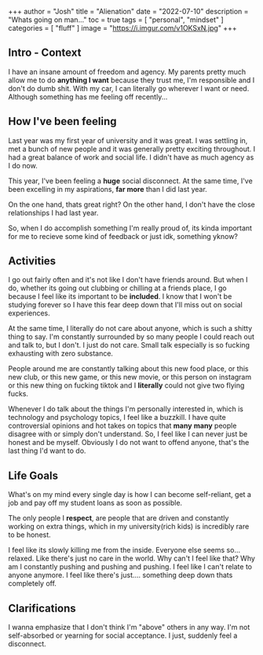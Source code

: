 +++
author = "Josh"
title = "Alienation"
date = "2022-07-10"
description = "Whats going on man..."
toc = true
tags = [
    "personal",
    "mindset"
]
categories = [
    "fluff"
]
image = "https://i.imgur.com/v1OKSxN.jpg"
+++
<!--more-->

## Intro - Context
I have an insane amount of freedom and agency. 
My parents pretty much allow me to do **anything I want** because they trust me, I'm responsible and I don't do dumb shit.
With my car, I can literally go wherever I want or need. 
Although something has me feeling off recently...
## How I've been feeling
Last year was my first year of university and it was great. I was settling in, met a bunch of new people and it was generally pretty exciting throughout. I had a great balance of work and social life. I didn't have as much agency as I do now. 

This year, I've been feeling a **huge** social disconnect.
At the same time, I've been excelling in my aspirations, **far more** than I did last year.

On the one hand, thats great right? On the other hand, I don't have the close relationships I had last year.

So, when I do accomplish something I'm really proud of, its kinda important for me to recieve some kind of feedback or just idk, something yknow?

## Activities
I go out fairly often and it's not like I don't have friends around. But when I do, whether its going out clubbing or chilling at a friends place, I go because I feel like its important to be **included**. 
I know that I won't be studying forever so I have this fear deep down that I'll miss out on social experiences.

At the same time, I literally do not care about anyone, which is such a shitty thing to say. 
I'm constantly surrounded by so many people I could reach out and talk to, but I don't. I just do not care. Small talk especially is so fucking exhausting with zero substance.

People around me are constantly talking about this new food place, or this new club, or this new game, or this new movie, or this person on instagram or this new thing on fucking tiktok and I **literally** could not give two flying fucks. 

Whenever I do talk about the things I'm personally interested in, which is technology and psychology topics, I feel like a buzzkill. I have quite controversial opinions and hot takes on topics that **many** **many** people disagree with or simply don't understand. So, I feel like I can never just be honest and be myself. Obviously I do not want to offend anyone, that's the last thing I'd want to do. 

## Life Goals
What's on my mind every single day is how I can become self-reliant, get a job and pay off my student loans as soon as possible. 

The only people I **respect**, are people that are driven and constantly working on extra things, which in my university(rich kids) is incredibly rare to be honest.

I feel like its slowly killing me from the inside. Everyone else seems so... relaxed. Like there's just no care in the world. Why can't I feel like that? Why am I constantly pushing and pushing and pushing. I feel like I can't relate to anyone anymore. I feel like there's just.... something deep down thats completely off. 

## Clarifications
I wanna emphasize that I don't think I'm "above" others in any way. I'm not self-absorbed or yearning for social acceptance. I just, suddenly feel a disconnect.


